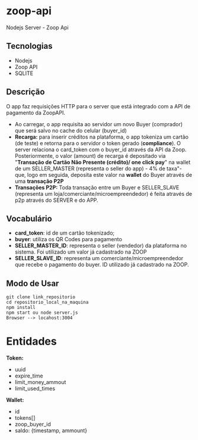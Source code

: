 # zoop-api
Nodejs Server - Zoop Api

## Tecnologias
* Nodejs
* Zoop API
* SQLITE

## Descrição
O app faz requisições HTTP para o server que está integrado com a API de pagamento da ZoopAPI. 
* Ao carregar, o app requisita ao servidor um novo Buyer (comprador) que será salvo no cache do celular (buyer_id)
* **Recarga:** para inserir créditos na plataforma, o app tokeniza um cartão (de teste) e retorna para o servidor o token gerado (**compliance**). O server relaciona o card_token com o buyer_id através da API da Zoop. Posteriormente, o valor (amount) de recarga é depositado via "**Transação de Cartão Não Presente (crédito)/ one click pay**" na wallet de um SELLER_MASTER (representa o seller do app) - 4% de taxa"- que, logo em seguida, deposita este valor na **wallet** do Buyer através de uma **transação P2P** 
* **Transações P2P:** Toda transação entre um Buyer e SELLER_SLAVE (representa um loja/comerciante/microempreendedor) é feita através de p2p através do SERVER e do APP.

## Vocabulário
* **card_token**: id de um cartão tokenizado;
* **buyer**: utiliza os QR Codes para pagamento
* **SELLER_MASTER_ID**: representa o seller (vendedor) da plataforma no sistema. Foi utilizado um valor já cadastrado na ZOOP
* **SELLER_SLAVE_ID**: representa um comerciante/microempreendedor que recebe o pagamento do buyer. ID utilizado já cadastrado na ZOOP.


## Modo de Usar
```
git clone link_repositorio
cd repositorio_local_na_maquina
npm install
npm start ou node server.js
Browser --> locahost:3004
```


# Entidades

**Token:**
- uuid
- expire_time
- limit_money_ammout
- limit_used_times

**Wallet:**
- id
- tokens[]
- zoop_buyer_id
- saldo: {timestamp, ammount}
